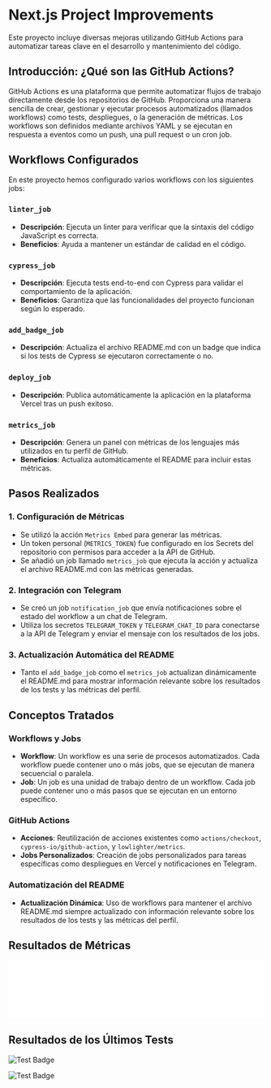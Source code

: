 # Next.js Project Improvements

Este proyecto incluye diversas mejoras utilizando GitHub Actions para automatizar tareas clave en el desarrollo y mantenimiento del código.

## Introducción: ¿Qué son las GitHub Actions?

GitHub Actions es una plataforma que permite automatizar flujos de trabajo directamente desde los repositorios de GitHub. Proporciona una manera sencilla de crear, gestionar y ejecutar procesos automatizados (llamados workflows) como tests, despliegues, o la generación de métricas. Los workflows son definidos mediante archivos YAML y se ejecutan en respuesta a eventos como un push, una pull request o un cron job.

## Workflows Configurados

En este proyecto hemos configurado varios workflows con los siguientes jobs:

### `linter_job`

- **Descripción**: Ejecuta un linter para verificar que la sintaxis del código JavaScript es correcta.
- **Beneficios**: Ayuda a mantener un estándar de calidad en el código.

### `cypress_job`

- **Descripción**: Ejecuta tests end-to-end con Cypress para validar el comportamiento de la aplicación.
- **Beneficios**: Garantiza que las funcionalidades del proyecto funcionan según lo esperado.

### `add_badge_job`

- **Descripción**: Actualiza el archivo README.md con un badge que indica si los tests de Cypress se ejecutaron correctamente o no.

### `deploy_job`

- **Descripción**: Publica automáticamente la aplicación en la plataforma Vercel tras un push exitoso.

### `metrics_job`

- **Descripción**: Genera un panel con métricas de los lenguajes más utilizados en tu perfil de GitHub.
- **Beneficios**: Actualiza automáticamente el README para incluir estas métricas.

## Pasos Realizados

### 1. Configuración de Métricas

- Se utilizó la acción `Metrics Embed` para generar las métricas.
- Un token personal (`METRICS_TOKEN`) fue configurado en los Secrets del repositorio con permisos para acceder a la API de GitHub.
- Se añadió un job llamado `metrics_job` que ejecuta la acción y actualiza el archivo README.md con las métricas generadas.

### 2. Integración con Telegram

- Se creó un job `notification_job` que envía notificaciones sobre el estado del workflow a un chat de Telegram.
- Utiliza los secretos `TELEGRAM_TOKEN` y `TELEGRAM_CHAT_ID` para conectarse a la API de Telegram y enviar el mensaje con los resultados de los jobs.

### 3. Actualización Automática del README

- Tanto el `add_badge_job` como el `metrics_job` actualizan dinámicamente el README.md para mostrar información relevante sobre los resultados de los tests y las métricas del perfil.

## Conceptos Tratados

### Workflows y Jobs

- **Workflow**: Un workflow es una serie de procesos automatizados. Cada workflow puede contener uno o más jobs, que se ejecutan de manera secuencial o paralela.
- **Job**: Un job es una unidad de trabajo dentro de un workflow. Cada job puede contener uno o más pasos que se ejecutan en un entorno específico.

### GitHub Actions

- **Acciones**: Reutilización de acciones existentes como `actions/checkout`, `cypress-io/github-action`, y `lowlighter/metrics`.
- **Jobs Personalizados**: Creación de jobs personalizados para tareas específicas como despliegues en Vercel y notificaciones en Telegram.

### Automatización del README

- **Actualización Dinámica**: Uso de workflows para mantener el archivo README.md siempre actualizado con información relevante sobre los resultados de los tests y las métricas del perfil.

## Resultados de Métricas

![Metrics](github-metrics.svg)

## Resultados de los Últimos Tests
![Test Badge](https://img.shields.io/badge/tested%20with-Cypress-04C38E.svg)

![Test Badge](https://img.shields.io/badge/tested%20with-Cypress-04C38E.svg)

